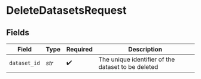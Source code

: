 # DeleteDatasetsRequest


## Fields

| Field                                              | Type                                               | Required                                           | Description                                        |
| -------------------------------------------------- | -------------------------------------------------- | -------------------------------------------------- | -------------------------------------------------- |
| `dataset_id`                                       | *str*                                              | :heavy_check_mark:                                 | The unique identifier of the dataset to be deleted |